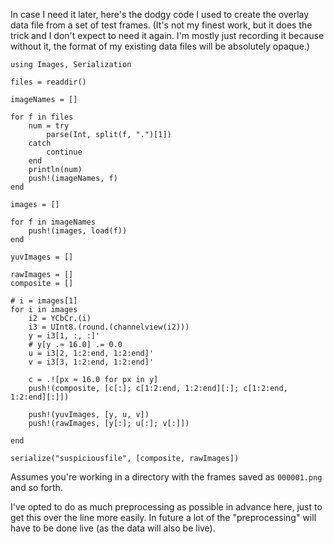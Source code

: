 In case I need it later, here's the dodgy code I used to create the overlay data file from a set of test frames. (It's not my finest work, but it does the trick and I don't expect to need it again. I'm mostly just recording it because without it, the format of my existing data files will be absolutely opaque.)

```
using Images, Serialization

files = readdir()

imageNames = []

for f in files
	num = try
		parse(Int, split(f, ".")[1])
	catch
		continue
	end
	println(num)
	push!(imageNames, f)
end

images = []

for f in imageNames
	push!(images, load(f))
end

yuvImages = []

rawImages = []
composite = []

# i = images[1]
for i in images
	i2 = YCbCr.(i)
	i3 = UInt8.(round.(channelview(i2)))
	y = i3[1, :, :]'
	# y[y .≈ 16.0] .= 0.0
	u = i3[2, 1:2:end, 1:2:end]'
	v = i3[3, 1:2:end, 1:2:end]'

	c = .![px ≈ 16.0 for px in y]
	push!(composite, [c[:]; c[1:2:end, 1:2:end][:]; c[1:2:end, 1:2:end][:]])
	
	push!(yuvImages, [y, u, v])
	push!(rawImages, [y[:]; u[:]; v[:]])

end

serialize("suspiciousfile", [composite, rawImages])
```

Assumes you're working in a directory with the frames saved as `000001.png` and so forth.

I've opted to do as much preprocessing as possible in advance here, just to get this over the line more easily. In future a lot of the "preprocessing" will have to be done live (as the data will also be live).
